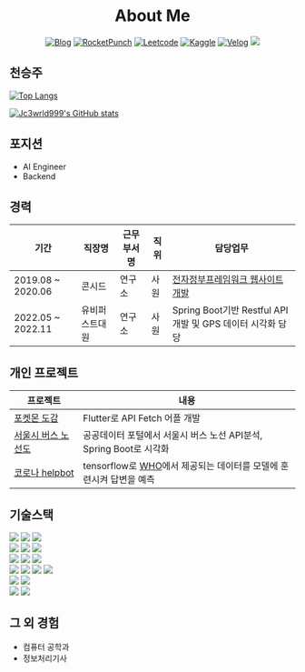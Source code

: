 
<h1 align="center">About Me</h1>

<!--Social Channel-->
<p align="center">
  <a href="https://meeseeks.tistory.com/"><img src="https://img.shields.io/badge/ML%20Blog-ff6900.svg?&amp;style=for-the-badge&amp;logo=google&amp;logoColor=white" alt="Blog"></a>
  <a href="https://www.rocketpunch.com/@jc3wrld999"><img src="https://img.shields.io/badge/rocket punch%20-%230077B5.svg?&amp;style=for-the-badge&amp;logo=Rocketpuch&amp;logoColor=white" alt="RocketPunch"></a>
<a href="https://leetcode.com/jc3wrld999/"><img src="https://img.shields.io/badge/-LeetCode-FFA116?style=for-the-badge&logo=LeetCode&logoColor=black" alt="Leetcode"></a>
  <a href="https://www.kaggle.com/jc3wrld999"><img src="https://img.shields.io/badge/Kaggle-20BEFF?style=for-the-badge&logo=Kaggle&logoColor=white" alt="Kaggle"></a>
  <a href="https://velog.io/@jc3wrld999"><img src="https://img.shields.io/badge/velog-63E6BE.svg?style=for-the-badge&amp;logo=Velog&amp;logoColor=white&amp;" alt="Velog"></a>
  <a href="https://codesandbox.io/u/jc3wrld999"><img src="https://img.shields.io/badge/Codesandbox-000000?style=for-the-badge&logo=CodeSandbox&logoColor=white"></a>
</p>

## 천승주

[![Top Langs](https://github-readme-stats.vercel.app/api/top-langs/?username=jc3wrld999&layout=compact)](https://github.com/anuraghazra/github-readme-stats)

[![Jc3wrld999's GitHub stats](https://github-readme-stats.vercel.app/api?username=jc3wrld999)](https://github.com/anuraghazra/github-readme-stats)


## 포지션

- AI Engineer
- Backend


## 경력


| 기간 | 직장명 | 근무부서명 | 직위 | 담당업무 |
| --- | --- | --- | --- | --- |
| 2019.08 ~ 2020.06 | 콘시드 | 연구소 | 사원 | [전자정부프레임워크 웹사이트 개발](https://www.macadamia.kr/)  |
| 2022.05 ~ 2022.11 | 유비퍼스트대원 | 연구소 | 사원 | Spring Boot기반 Restful API 개발 및 GPS 데이터 시각화 담당 |

## 개인 프로젝트

| 프로젝트 | 내용 |
| --- | --- |
| [포켓몬 도감](https://github.com/jc3wrld999/poke-dex) | Flutter로 API Fetch 어플 개발 |
| [서울시 버스 노선도](https://github.com/jc3wrld999/vehicle-management-project) | 공공데이터 포털에서 서울시 버스 노선 API분석, Spring Boot로 시각화 |
| [코로나 helpbot](https://github.com/jc3wrld999/covid-helpbot) | tensorflow로 [WHO](https://www.who.int/)에서 제공되는 데이터를 모델에 훈련시켜 답변을 예측 |


## 기술스택

<div>
  <img src="https://img.shields.io/badge/Java-%23ED8B00.svg?style=flat-square&logo=java&logoColor=white">
  <img src="https://img.shields.io/badge/Python-3776ab.svg?style=flat-square&logo=python&logoColor=white">
  <img src="https://img.shields.io/badge/dart-%230175C2.svg?style=flat-square&logo=dart&logoColor=white"> <br/>
  <img src="https://img.shields.io/badge/Codepen-000000?style=flat-square&logo=codepen&logoColor=white"> 
  <img src="https://img.shields.io/badge/bootstrap-%23563D7C.svg?style=flat-square&logo=bootstrap&logoColor=white">
  <img src="https://img.shields.io/badge/jquery-%230769AD.svg?style=flat-square&logo=jquery&logoColor=white"> <br/>
  <img src="https://img.shields.io/badge/Visual%20Studio%20Code-0078d7.svg?style=flat-square&logo=visual-studio-code&logoColor=white">
  <img src="https://img.shields.io/badge/Eclipse-FE7A16.svg?style=flat-square&logo=Eclipse&logoColor=white"> 
  <img src="https://img.shields.io/badge/Postman-FF6C37?style=flat-square&logo=postman&logoColor=white"> <br/>
  <img src="https://img.shields.io/badge/apache%20tomcat-%23F8DC75.svg?style=flat-square&logo=apache-tomcat&logoColor=black">
  <img src="https://img.shields.io/badge/nginx-%23009639.svg?style=flat-square&logo=nginx&logoColor=white">
  <img src="https://img.shields.io/badge/spring-%236DB33F.svg?style=flat-square&logo=spring&logoColor=white">
  <img src="https://img.shields.io/badge/Flutter-%2302569B.svg?style=flat-square&logo=Flutter&logoColor=white"> <br/>
  <img src="https://img.shields.io/badge/mysql-%2300f.svg?style=flat-square&logo=mysql&logoColor=white">
  <img src="https://img.shields.io/badge/cassandra-%231287B1.svg?style=flat-square&logo=apache-cassandra&logoColor=white"> <br/>
  <img src ="https://img.shields.io/badge/docker-%230db7ed.svg?style=flat-square&logo=docker&logoColor=white">
  <img src="https://img.shields.io/badge/jenkins-%232C5263.svg?style=flat-square&&logo=jenkins&logoColor=white">
  
</div>

## 그 외 경험

- 컴퓨터 공학과
- 정보처리기사









